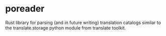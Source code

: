 # poreader
Rust library for parsing (and in future writing) translation catalogs similar to the translate.storage python module from translate toolkit.
